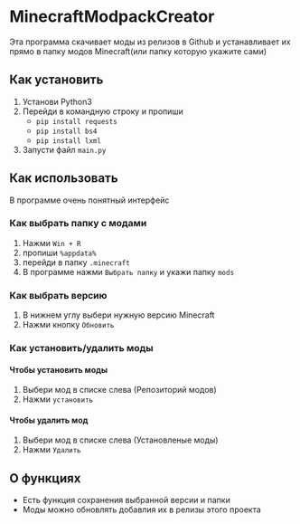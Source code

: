 # MinecraftModpackCreator
Эта программа скачивает моды из релизов в Github и устанавливает их прямо в папку модов Minecraft(или папку которую укажите сами)

## Как установить
1. Установи Python3
2. Перейди в командную строку и пропиши
   - `pip install requests`
   - `pip install bs4`
   - `pip install lxml`
3. Запусти файл `main.py`

## Как использовать
В программе очень понятный интерфейс

### Как выбрать папку с модами
1. Нажми `Win + R`
2. пропиши `%appdata%`
3. перейди в папку `.minecraft`
4. В программе нажми `Выбрать папку` и укажи папку `mods`

### Как выбрать версию
1. В нижнем углу выбери нужную версию Minecraft
2. Нажми кнопку `Обновить`
### Как установить/удалить моды
#### Чтобы установить моды
1. Выбери мод в списке слева (Репозиторий модов)
2. Нажми `установить`
#### Чтобы удалить мод
1. Выбери мод в списке слева (Установленые моды)
2. Нажми `Удалить`

## О функциях
- Есть функция сохранения выбранной версии и папки
- Моды можно обновлять добавлия их в релизы этого проекта
